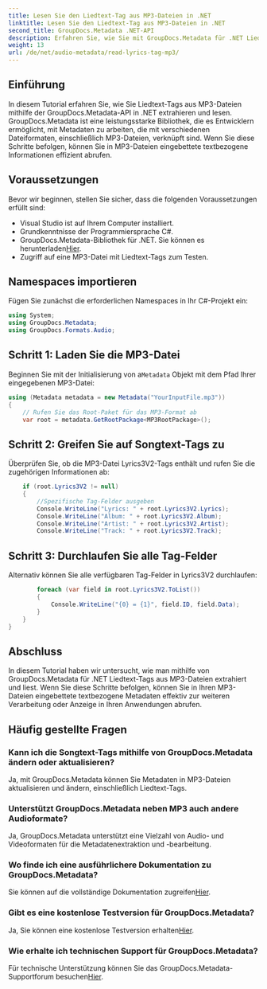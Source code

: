 ```yaml
---
title: Lesen Sie den Liedtext-Tag aus MP3-Dateien in .NET
linktitle: Lesen Sie den Liedtext-Tag aus MP3-Dateien in .NET
second_title: GroupDocs.Metadata .NET-API
description: Erfahren Sie, wie Sie mit GroupDocs.Metadata für .NET Liedtext-Tags aus MP3-Dateien extrahieren. Folgen Sie unserem Schritt-für-Schritt-Tutorial.
weight: 13
url: /de/net/audio-metadata/read-lyrics-tag-mp3/
---
```

## Einführung
In diesem Tutorial erfahren Sie, wie Sie Liedtext-Tags aus MP3-Dateien mithilfe der GroupDocs.Metadata-API in .NET extrahieren und lesen. GroupDocs.Metadata ist eine leistungsstarke Bibliothek, die es Entwicklern ermöglicht, mit Metadaten zu arbeiten, die mit verschiedenen Dateiformaten, einschließlich MP3-Dateien, verknüpft sind. Wenn Sie diese Schritte befolgen, können Sie in MP3-Dateien eingebettete textbezogene Informationen effizient abrufen.
## Voraussetzungen
Bevor wir beginnen, stellen Sie sicher, dass die folgenden Voraussetzungen erfüllt sind:
- Visual Studio ist auf Ihrem Computer installiert.
- Grundkenntnisse der Programmiersprache C#.
-  GroupDocs.Metadata-Bibliothek für .NET. Sie können es herunterladen[Hier](https://releases.groupdocs.com/metadata/net/).
- Zugriff auf eine MP3-Datei mit Liedtext-Tags zum Testen.

## Namespaces importieren
Fügen Sie zunächst die erforderlichen Namespaces in Ihr C#-Projekt ein:
```csharp
using System;
using GroupDocs.Metadata;
using GroupDocs.Formats.Audio;
```
## Schritt 1: Laden Sie die MP3-Datei
 Beginnen Sie mit der Initialisierung von a`Metadata` Objekt mit dem Pfad Ihrer eingegebenen MP3-Datei:
```csharp
using (Metadata metadata = new Metadata("YourInputFile.mp3"))
{
    // Rufen Sie das Root-Paket für das MP3-Format ab
    var root = metadata.GetRootPackage<MP3RootPackage>();
```
## Schritt 2: Greifen Sie auf Songtext-Tags zu
Überprüfen Sie, ob die MP3-Datei Lyrics3V2-Tags enthält und rufen Sie die zugehörigen Informationen ab:
```csharp
    if (root.Lyrics3V2 != null)
    {
        //Spezifische Tag-Felder ausgeben
        Console.WriteLine("Lyrics: " + root.Lyrics3V2.Lyrics);
        Console.WriteLine("Album: " + root.Lyrics3V2.Album);
        Console.WriteLine("Artist: " + root.Lyrics3V2.Artist);
        Console.WriteLine("Track: " + root.Lyrics3V2.Track);
```
## Schritt 3: Durchlaufen Sie alle Tag-Felder
Alternativ können Sie alle verfügbaren Tag-Felder in Lyrics3V2 durchlaufen:
```csharp
        foreach (var field in root.Lyrics3V2.ToList())
        {
            Console.WriteLine("{0} = {1}", field.ID, field.Data);
        }
    }
}
```

## Abschluss
In diesem Tutorial haben wir untersucht, wie man mithilfe von GroupDocs.Metadata für .NET Liedtext-Tags aus MP3-Dateien extrahiert und liest. Wenn Sie diese Schritte befolgen, können Sie in Ihren MP3-Dateien eingebettete textbezogene Metadaten effektiv zur weiteren Verarbeitung oder Anzeige in Ihren Anwendungen abrufen.

## Häufig gestellte Fragen
### Kann ich die Songtext-Tags mithilfe von GroupDocs.Metadata ändern oder aktualisieren?
Ja, mit GroupDocs.Metadata können Sie Metadaten in MP3-Dateien aktualisieren und ändern, einschließlich Liedtext-Tags.
### Unterstützt GroupDocs.Metadata neben MP3 auch andere Audioformate?
Ja, GroupDocs.Metadata unterstützt eine Vielzahl von Audio- und Videoformaten für die Metadatenextraktion und -bearbeitung.
### Wo finde ich eine ausführlichere Dokumentation zu GroupDocs.Metadata?
 Sie können auf die vollständige Dokumentation zugreifen[Hier](https://tutorials.groupdocs.com/metadata/net/).
### Gibt es eine kostenlose Testversion für GroupDocs.Metadata?
 Ja, Sie können eine kostenlose Testversion erhalten[Hier](https://releases.groupdocs.com/).
### Wie erhalte ich technischen Support für GroupDocs.Metadata?
 Für technische Unterstützung können Sie das GroupDocs.Metadata-Supportforum besuchen[Hier](https://forum.groupdocs.com/c/metadata/14).